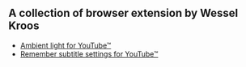 ## A collection of browser extension by Wessel Kroos

- [Ambient light for YouTube™](https://github.com/WesselKroos/youtube-ambilight)
- [Remember subtitle settings for YouTube™](https://github.com/WesselKroos/remember-youtube-subtitle-settings)
